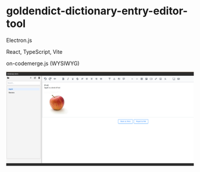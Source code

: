 # goldendict-dictionary-entry-editor-tool

Electron.js

React, TypeScript, Vite

on-codemerge.js (WYSIWYG)

![Image](./splash.png)
